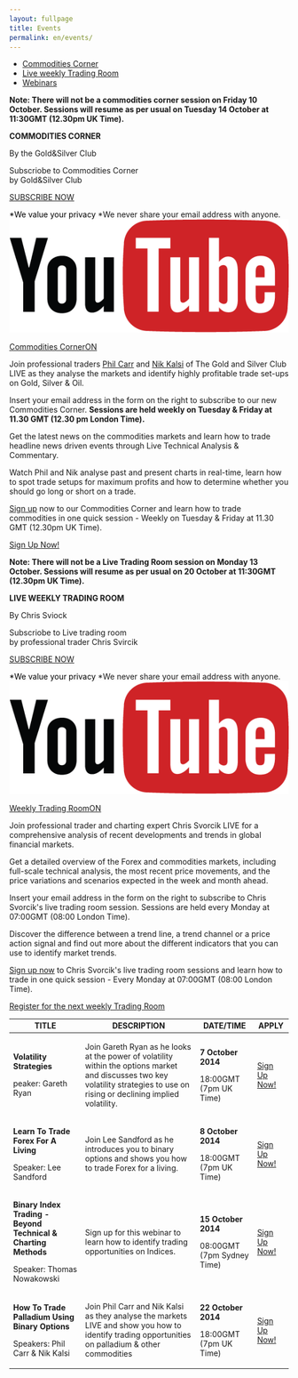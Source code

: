 ```yaml
---
layout: fullpage
title: Events
permalink: en/events/
---
```

<div class="has-tabs">
  <ul>
    <li>
      <a href="#new-tab-1">Commodities Corner</a>
    </li>
    <li>
      <a href="#new-tab-2">Live weekly Trading Room</a>
    </li>
    <li>
      <a href="#new-tab-3">Webinars</a>
    </li>
  </ul>
<div id="new-tab-1">
  <div class="commodities-corner">
     	<p><strong>Note: There will not be a commodities corner session on Friday 10 October. Sessions will resume as per usual on Tuesday 14 October at 11:30GMT (12.30pm UK Time).</strong></p>
      <!-- <div class="grd-grid-4 grd-grid-mobile-12 grd-grid-phablet-12 grd-no-gutter-left">
        <div class="content-box-4 black-back">
          <a  href="#" class="hover-no-underline">
          <img src="/images/GS-club-logo.png" alt="">
          <p class="para1 center">THE GOLD & SILVER CLUB PRESENTS</p>
          <p class="para2 center">COMMODITIES CORNER</p> 
        </a>
        </div>
      </div>
      <div class="grd-grid-4 grd-grid-mobile-12 grd-grid-phablet-12">
          <div class="content-box-4 ">
            <div class="back-image">
            <p class="para3"><strong>COMMODITIES CORNER</strong></p>
          <span class="sub-head">By the Gold&Silver Club</span>
          <div class="push"></div>
             <p class="para">Subscriobe to Commodities Corner by Gold&Silver Club</p>
             <p class="center para5">
             <a class="button button-focus" href="#">
              <span>SUBSCRIBE NOW</span>
              </a></p>
            <span class="notif" style="color:black">*We value your privacy</span>
              <span class="notif">*We never share your email address with anyone.</span>
              </div>
          </div>
      </div> -->
      <div class="grd-grid-8 grd-grid-mobile-12 grd-grid-phablet-12 grd-no-gutter-left">
            <div class="content-box-4 ">
            <div class="back-image2">
            <p class="para3"><strong>COMMODITIES CORNER</strong></p>
          <span class="sub-head">By the Gold&Silver Club</span>
          <div class="push"></div>
             <p class="para">Subscriobe to Commodities Corner <br>by Gold&Silver Club</p>
             <p class="para6">
             <a class="button button-focus" href="#">
              <span>SUBSCRIBE NOW</span>
              </a></p>
            <span class="notif" style="color:black">*We value your privacy</span>
              <span class="notif">*We never share your email address with anyone.</span>
              </div>
          </div>
            <!-- <div class="content-box-6">
              <div class="back-image1">
                sdfgsdfgsfdgdf
              </div>
            </div> -->
          </div>
      <div class="grd-grid-4 grd-grid-mobile-12 grd-grid-phablet-12 grd-no-gutter-right">
        <a class="hover-no-underline" href="#">
        <div class="content-box-5 ">
          <img class="youtubeimg" src="/images/youtube-icon.png" alt="">
          <div class="youtube1">
            <p class="center">Commodities Corner<span>ON</span></p>
          </div>
        </div>
        </a>
      </div>
      <div class="push"></div>
       	<p>Join professional traders <a href="">Phil Carr</a> and <a href="">Nik Kalsi</a> of The Gold and Silver Club LIVE as they analyse the markets and identify highly profitable trade set-ups on Gold, Silver & Oil.</p>
       	<p>Insert your email address in the form on the right to subscribe to our new Commodities Corner. <strong>Sessions are held weekly on Tuesday & Friday at 11.30 GMT (12.30 pm London Time).</strong></p>
       	<p>Get the latest news on the commodities markets and learn how to trade headline news driven events through Live Technical Analysis & Commentary.</p>
       	<p>Watch Phil and Nik analyse past and present charts in real-time, learn how to spot trade setups for maximum profits and how to determine whether you should go long or short on a trade.</p>
       	<p><a href="">Sign up</a> now to our Commodities Corner and learn how to trade commodities in one quick session - Weekly on Tuesday & Friday at 11.30 GMT (12.30pm UK Time).</p>
        <p class="center"><a class="button button-focus" href="#">
      			<span>Sign Up Now!</span>
      		</a>
        </p>
  </div>
  <div class="push"></div>
</div>
<div id="new-tab-2">
  <div class="weekly-trading">
  		   	<p><strong>Note: There will not be a Live Trading Room session on Monday 13 October. Sessions will resume as per usual on 20 October at 11:30GMT (12.30pm UK Time).</strong></p>
          <div class="grd-grid-8 grd-grid-mobile-12 grd-grid-phablet-12 grd-no-gutter-left">
            <div class="content-box-4 ">
            <div class="back-image1">
            <p class="para3"><strong>LIVE WEEKLY TRADING ROOM</strong></p>
          <span class="sub-head">By Chris Sviock</span>
          <div class="push"></div>
             <p class="para">Subscriobe to Live trading room <br>by professional trader Chris Svircik</p>
             <p class="para6">
             <a class="button button-focus" href="#">
              <span>SUBSCRIBE NOW</span>
              </a></p>
            <span class="notif" style="color:black">*We value your privacy</span>
              <span class="notif">*We never share your email address with anyone.</span>
              </div>
          </div>
            <!-- <div class="content-box-6">
              <div class="back-image1">
                sdfgsdfgsfdgdf
              </div>
            </div> -->
          </div>
          <div class="grd-grid-4 grd-grid-mobile-12 grd-grid-phablet-12 grd-no-gutter-right">
            <a class="hover-no-underline" href="#">
              <div class="content-box-5 ">
                <img class="youtubeimg" src="/images/youtube-icon.png" alt="">
                <div class="youtube1">
                  <p class="center">Weekly Trading Room<span>ON</span></p>
                </div>
              </div>
            </a>
          </div>
          <div class="push"></div>
  		   	<p>Join professional trader and charting expert Chris Svorcik LIVE for a comprehensive analysis of recent developments and trends in global financial markets. </p>
  		   	<p>Get a detailed overview of the Forex and commodities markets, including full-scale technical analysis, the most recent price movements, and the price variations and scenarios expected in the week and month ahead. </p>
  		   	<p>Insert your email address in the form on the right to subscribe to Chris Svorcik's live trading room session. Sessions are held every Monday at 07:00GMT (08:00 London Time). </p>
  		   	<p>Discover the difference between a trend line, a trend channel or a price action signal and find out more about the different indicators that you can use to identify market trends. </p>
  		   	<p><a href="">Sign up now</a> to Chris Svorcik's live trading room sessions and learn how to trade in one quick session - Every Monday at 07:00GMT (08:00 London Time).</p>
    	<p class="center"><a class="button button-focus" href="#">
  					<span>Register for the next weekly Trading Room</span>
  				</a></p>
  </div>
</div>
<div id="new-tab-3">
    <p>
    	 <table>
          <thead>
            <tr>
              <th>TITLE</th>
              <th>DESCRIPTION</th>
              <th>DATE/TIME</th>
              <th>APPLY</th>
            </tr>
          </thead>
          <tbody>
            <tr>
              <td><p><strong>Volatility Strategies</strong></p><p>peaker: Gareth Ryan</p></td>
              <td><p>Join Gareth Ryan as he looks at the power of volatility within the options market and discusses two key volatility strategies to use on rising or declining implied volatility.</p></td>
              <td><p><strong>7 October 2014</strong></p><p>18:00GMT (7pm UK Time)</p></td>
              <td class="middle-ver"><a class="button button-focus" href="#">
					<span>Sign Up Now!</span>
				</a></td>
            </tr>
            <tr>
              <td><p><strong>Learn To Trade Forex For A Living</strong></p><p>Speaker: Lee Sandford</p></td>
              <td><p>Join Lee Sandford as he introduces you to binary options and shows you how to trade Forex for a living.</p></td>
              <td><p><strong>8 October 2014</strong></p><p>18:00GMT (7pm UK Time)</p></td>
              <td class="middle-ver"><a class="button button-focus" href="#">
					<span>Sign Up Now!</span>
				</a></td>
            </tr>
            <tr>
            	<td><p><strong>Binary Index Trading -Beyond Technical & Charting Methods</strong></p><p>Speaker: Thomas Nowakowski</p></td>
              <td><p>Sign up for this webinar to learn how to identify trading opportunities on Indices.</p></td>
              <td><p><strong>15 October 2014</strong></p><p>08:00GMT (7pm Sydney Time)</p></td>
              <td class="middle-ver"><a class="button button-focus" href="#">
					<span>Sign Up Now!</span>
				</a></td>
            </tr>
            <tr>
            	<td><p><strong>How To Trade Palladium Using Binary Options</strong></p><p>Speakers: Phil Carr & Nik Kalsi</p></td>
              <td><p>Join Phil Carr and Nik Kalsi as they analyse the markets LIVE and show you how to identify trading opportunities on palladium & other commodities</p></td>
              <td><p><strong>22 October 2014</strong></p><p>18:00GMT (7pm UK Time)</p></td>
              <td class="middle-ver"><a class="button button-focus" href="#">
					<span>Sign Up Now!</span>
				</a></td>
            </tr>
 </tbody>
        </table>
    </p>
  </div>
</div>

